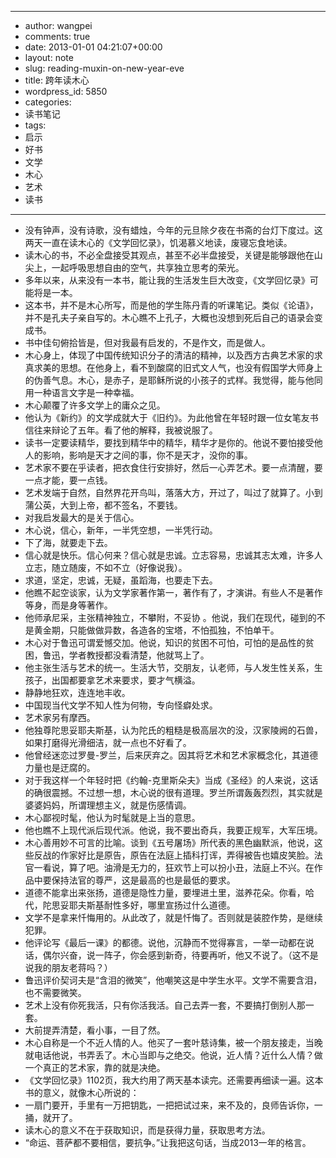 - --
- author: wangpei
- comments: true
- date: 2013-01-01 04:21:07+00:00
- layout: note
- slug: reading-muxin-on-new-year-eve
- title: 跨年读木心
- wordpress_id: 5850
- categories:
- 读书笔记
- tags:
- 启示
- 好书
- 文学
- 木心
- 艺术
- 读书
- --
- 没有钟声，没有诗歌，没有蜡烛，今年的元旦除夕夜在书斋的台灯下度过。这两天一直在读木心的《文学回忆录》，饥渴慕义地读，废寝忘食地读。
- 读木心的书，不必全盘接受其观点，甚至不必半盘接受，关键是能够跟他在山尖上，一起呼吸思想自由的空气，共享独立思考的荣光。
- 多年以来，从来没有一本书，能让我的生活发生巨大改变，《文学回忆录》可能将是一本。
- 这本书，并不是木心所写，而是他的学生陈丹青的听课笔记。类似《论语》，并不是孔夫子亲自写的。木心瞧不上孔子，大概也没想到死后自己的语录会变成书。
- 书中佳句俯拾皆是，但对我最有启发的，不是作文，而是做人。
- 木心身上，体现了中国传统知识分子的清洁的精神，以及西方古典艺术家的求真求美的思想。在他身上，看不到酸腐的旧式文人气，也没有假国学大师身上的伪善气息。木心，是赤子，是耶稣所说的小孩子的式样。我觉得，能与他同用一种语言文字是一种幸福。
- 木心颠覆了许多文学上的庸众之见。
- 他认为《新约》的文学成就大于《旧约》。为此他曾在年轻时跟一位女笔友书信往来辩论了五年。看了他的解释，我被说服了。
- 读书一定要读精华，要找到精华中的精华，精华才是你的。他说不要怕接受他人的影响，影响是天才之间的事，你不是天才，没你的事。
- 艺术家不要在乎读者，把衣食住行安排好，然后一心弄艺术。要一点清醒，要一点才能，要一点钱。
- 艺术发端于自然，自然界花开鸟叫，落落大方，开过了，叫过了就算了。小到蒲公英，大到上帝，都不签名，不要钱。
- 对我启发最大的是关于信心。
- 木心说，信心，新年，一半凭空想，一半凭行动。
- 下了海，就要走下去。
- 信心就是快乐。信心何来？信心就是忠诚。立志容易，忠诚其志太难，许多人立志，随立随废，不如不立（好像说我）。
- 求道，坚定，忠诚，无疑，虽蹈海，也要走下去。
- 他瞧不起空谈家，认为文学家著作第一，著作有了，才演讲。有些人不是著作等身，而是身等著作。
- 他师承尼采，主张精神独立，不攀附，不妥协 。他说，我们在现代，碰到的不是黄金期，只能做做异数，各造各的宝塔，不怕孤独，不怕单干。
- 木心对于鲁迅可谓爱憾交加。他说，知识的贫困不可怕，可怕的是品性的贫困，鲁迅，学者教授都没看清楚，他就骂上了。
- 他主张生活与艺术的统一。生活大节，交朋友，认老师，与人发生性关系，生孩子，出国都要拿艺术来要求，要才气横溢。
- 静静地狂欢，连连地丰收。
- 中国现当代文学不知人性为何物，专向怪癖处求。
- 艺术家另有摩西。
- 他独尊陀思妥耶夫斯基，认为陀氏的粗糙是极高层次的没，汉家陵阙的石兽，如果打磨得光滑细洁，就一点也不好看了。
- 他曾经迷恋过罗曼-罗兰，后来厌弃之。因其将艺术和艺术家概念化，其道德力量也是迂腐的。
- 对于我这样一个年轻时把《约翰-克里斯朵夫》当成《圣经》的人来说，这话的确很震撼。不过想一想，木心说的很有道理。罗兰所谓轰轰烈烈，其实就是婆婆妈妈，所谓理想主义，就是伤感情调。
- 木心鄙视时髦，他认为时髦就是上当的意思。
- 他也瞧不上现代派后现代派。他说，我不要出奇兵，我要正规军，大军压境。
- 木心善用妙不可言的比喻。谈到《五号屠场》所代表的黑色幽默派，他说，这些反战的作家好比是原告，原告在法庭上插科打诨，弄得被告也嬉皮笑脸。法官一看说，算了吧。油滑是无力的，狂欢节上可以扮小丑，法庭上不兴。在作品中要保持法官的尊严，这是最高的也是最低的要求。
- 道德不能拿出来张扬，道德是隐性力量，要埋进土里，滋养花朵。你看，哈代，陀思妥耶夫斯基耐性多好，哪里宣扬过什么道德。
- 文学不是拿来忏悔用的。从此改了，就是忏悔了。否则就是装腔作势，是继续犯罪。
- 他评论写《最后一课》的都德。说他，沉静而不觉得寡言，一举一动都在说话，偶尔兴奋，说一阵子，你会感到新奇，待要再听，他又不说了。（这不是说我的朋友老蒋吗？）
- 鲁迅评价契诃夫是“含泪的微笑”，他嘲笑这是中学生水平。文学不需要含泪，也不需要微笑。
- 艺术上没有你死我活，只有你活我活。自己去弄一套，不要搞打倒别人那一套。
- 大前提弄清楚，看小事，一目了然。
- 木心自称是一个不近人情的人。他买了一套叶慈诗集，被一个朋友接走，当晚就电话他说，书弄丢了。木心当即与之绝交。他说，近人情？近什么人情？做一个真正的艺术家，靠的就是决绝。
- 《文学回忆录》1102页，我大约用了两天基本读完。还需要再细读一遍。这本书的意义，就像木心所说的：
- 一扇门要开，手里有一万把钥匙，一把把试过来，来不及的，良师告诉你，一捅，就开了。
- 读木心的意义不在于获取知识，而是获得力量，获取思考方法。
- “命运、菩萨都不要相信，要抗争。”让我把这句话，当成2013一年的格言。
